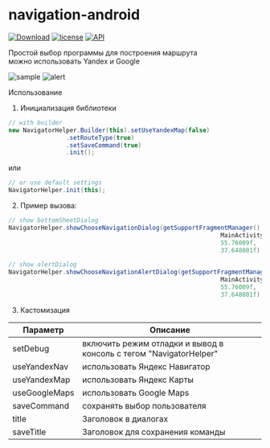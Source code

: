 # navigation-android

[![Download](https://api.bintray.com/packages/interactiveservices/maven/navigation-android/images/download.svg?version=1.0.1)](https://bintray.com/interactiveservices/maven/navigation-android/1.0.1/link)
[![license](https://img.shields.io/github/license/mashape/apistatus.svg)](https://opensource.org/licenses/MIT)
[![API](https://img.shields.io/badge/API-14%2B-green.svg)](https://developer.android.com/about/versions/android-4.0.html)

Простой выбор программы для построения маршрута  
можно использовать Yandex и Google   

![sample](https://raw.githubusercontent.com/interactiveservices/navigation-android/master/screens/photo1.png)
![alert](https://raw.githubusercontent.com/interactiveservices/navigation-android/master/screens/alert.png)

Использование

1) Инициализация библиотеки
```java
// with builder
new NavigatorHelper.Builder(this).setUseYandexMap(false)
                .setRouteType(true)
                .setSaveCommand(true)
                .init();
```
или

```java
// or use default settings
NavigatorHelper.init(this);
```
2) Пример вызова:

```java
// show bottomSheetDialog  
NavigatorHelper.showChooseNavigationDialog(getSupportFragmentManager(),
                                                           MainActivity.this,
                                                           55.76009f,
                                                           37.648801f);
```                                                           

```java
// show alertDialog
NavigatorHelper.showChooseNavigationAlertDialog(getSupportFragmentManager(),
                                                           MainActivity.this,
                                                           55.76009f,
                                                           37.648801f);
```                   

3) Кастомизация  
  
| Параметр | Описание |
| ------------ | ------------------------------------------------------------------ |
| setDebug | включить режим отладки и вывод в консоль с тегом "NavigatorHelper" 
| useYandexNav | использовать Яндекс Навигатор |
| useYandexMap | использовать Яндекс Карты |
| useGoogleMaps | использовать Google Maps |
| saveCommand | сохранять выбор пользователя |
| title | Заголовок в диалогах |
| saveTitle | Заголовок для сохранения команды |
  

